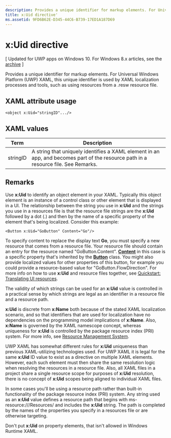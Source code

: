 ```yaml
---
description: Provides a unique identifier for markup elements. For Universal Windows Platform (UWP) XAML, this unique identifier is used by XAML localization processes and tools, such as using resources from a .resw resource file.
title: x:Uid directive'
ms.assetid: 9FD6B62E-D345-44C6-B739-17ED1A187D69
---
```


# x:Uid directive

\[ Updated for UWP apps on Windows 10. For Windows 8.x articles, see the [archive](http://go.microsoft.com/fwlink/p/?linkid=619132) \]

Provides a unique identifier for markup elements. For Universal Windows Platform (UWP) XAML, this unique identifier is used by XAML localization processes and tools, such as using resources from a .resw resource file.

## XAML attribute usage

``` syntax
<object x:Uid="stringID".../>
```

## XAML values

| Term | Description |
|------|-------------|
| stringID | A string that uniquely identifies a XAML element in an app, and becomes part of the resource path in a resource file. See Remarks.| 

## Remarks

Use **x:Uid** to identify an object element in your XAML. Typically this object element is an instance of a control class or other element that is displayed in a UI. The relationship between the string you use in **x:Uid** and the strings you use in a resources file is that the resource file strings are the **x:Uid** followed by a dot (.) and then by the name of a specific property of the element that's being localized. Consider this example:

``` syntax
<Button x:Uid="GoButton" Content="Go"/>
```

To specify content to replace the display text **Go**, you must specify a new resource that comes from a resource file. Your resource file should contain an entry for the resource named "GoButton.Content". [**Content**](https://msdn.microsoft.com/library/windows/apps/br209366) in this case is a specific property that's inherited by the [**Button**](https://msdn.microsoft.com/library/windows/apps/br209265) class. You might also provide localized values for other properties of this button, for example you could provide a resource-based value for "GoButton.FlowDirection". For more info on how to use **x:Uid** and resource files together, see [Quickstart: Translating UI resources](https://msdn.microsoft.com/library/windows/apps/xaml/hh965329).

The validity of which strings can be used for an **x:Uid** value is controlled in a practical sense by which strings are legal as an identifier in a resource file and a resource path.

**x:Uid** is discrete from **x:Name** both because of the stated XAML localization scenario, and so that identifiers that are used for localization have no dependencies on the programming model implications of **x:Name**. Also, **x:Name** is governed by the XAML namescope concept, whereas uniqueness for **x:Uid** is controlled by the package resource index (PRI) system. For more info, see [Resource Management System](https://msdn.microsoft.com/library/windows/apps/jj552947).

UWP XAML has somewhat different rules for **x:Uid** uniqueness than previous XAML-utilizing technologies used. For UWP XAML it is legal for the same **x:Uid** ID value to exist as a directive on multiple XAML elements. However, each such element must then share the same resolution logic when resolving the resources in a resource file. Also, all XAML files in a project share a single resource scope for purposes of **x:Uid** resolution, there is no concept of **x:Uid** scopes being aligned to individual XAML files.

In some cases you'll be using a resource path rather than built-in functionality of the package resource index (PRI) system. Any string used as an **x:Uid** value defines a resource path that begins with ms-resource:///Resources/ and includes the **x:Uid** string. The path is completed by the names of the properties you specify in a resources file or are otherwise targeting.

Don't put **x:Uid** on property elements, that isn't allowed in Windows Runtime XAML.



<!--HONumber=Mar16_HO2-->


